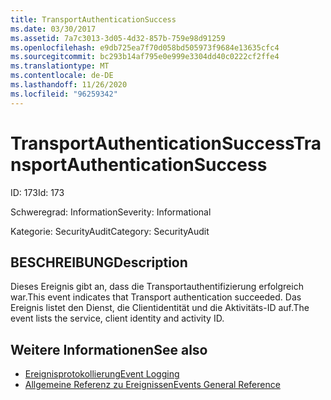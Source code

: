 ```yaml
---
title: TransportAuthenticationSuccess
ms.date: 03/30/2017
ms.assetid: 7a7c3013-3d05-4d32-857b-759e98d91259
ms.openlocfilehash: e9db725ea7f70d058bd505973f9684e13635cfc4
ms.sourcegitcommit: bc293b14af795e0e999e3304dd40c0222cf2ffe4
ms.translationtype: MT
ms.contentlocale: de-DE
ms.lasthandoff: 11/26/2020
ms.locfileid: "96259342"
---
```

# <a name="transportauthenticationsuccess"></a><span data-ttu-id="ee4f1-102">TransportAuthenticationSuccess</span><span class="sxs-lookup"><span data-stu-id="ee4f1-102">TransportAuthenticationSuccess</span></span>

<span data-ttu-id="ee4f1-103">ID: 173</span><span class="sxs-lookup"><span data-stu-id="ee4f1-103">Id: 173</span></span>  
  
 <span data-ttu-id="ee4f1-104">Schweregrad: Information</span><span class="sxs-lookup"><span data-stu-id="ee4f1-104">Severity: Informational</span></span>  
  
 <span data-ttu-id="ee4f1-105">Kategorie: SecurityAudit</span><span class="sxs-lookup"><span data-stu-id="ee4f1-105">Category: SecurityAudit</span></span>  
  
## <a name="description"></a><span data-ttu-id="ee4f1-106">BESCHREIBUNG</span><span class="sxs-lookup"><span data-stu-id="ee4f1-106">Description</span></span>  

 <span data-ttu-id="ee4f1-107">Dieses Ereignis gibt an, dass die Transportauthentifizierung erfolgreich war.</span><span class="sxs-lookup"><span data-stu-id="ee4f1-107">This event indicates that Transport authentication succeeded.</span></span> <span data-ttu-id="ee4f1-108">Das Ereignis listet den Dienst, die Clientidentität und die Aktivitäts-ID auf.</span><span class="sxs-lookup"><span data-stu-id="ee4f1-108">The event lists the service, client identity and activity ID.</span></span>  
  
## <a name="see-also"></a><span data-ttu-id="ee4f1-109">Weitere Informationen</span><span class="sxs-lookup"><span data-stu-id="ee4f1-109">See also</span></span>

- [<span data-ttu-id="ee4f1-110">Ereignisprotokollierung</span><span class="sxs-lookup"><span data-stu-id="ee4f1-110">Event Logging</span></span>](index.md)
- [<span data-ttu-id="ee4f1-111">Allgemeine Referenz zu Ereignissen</span><span class="sxs-lookup"><span data-stu-id="ee4f1-111">Events General Reference</span></span>](events-general-reference.md)
